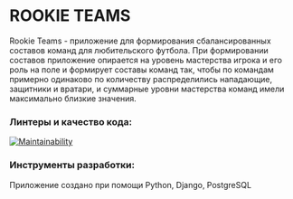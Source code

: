 # ROOKIE TEAMS
Rookie Teams - приложение для формирования сбалансированных составов команд для любительского футбола.
При формировании составов приложение опирается на уровень мастерства игрока и его роль на поле и формирует составы команд так, чтобы по командам примерно одинаково по количеству распределились нападающие, защитники и вратари, и суммарные уровни мастерства команд имели максимально близкие значения.

### Линтеры и качество кода:
[![Maintainability](https://api.codeclimate.com/v1/badges/a6b8e58aa6182b92136a/maintainability)](https://codeclimate.com/github/AIGelios/rookyteams/maintainability)

### Инструменты разработки:
Приложение создано при помощи Python, Django, PostgreSQL
